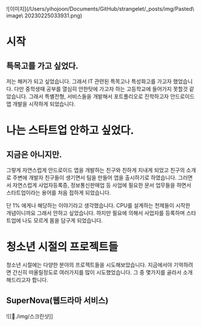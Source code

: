 ![이미지](/Users/yihojoon/Documents/GitHub/strangelet/_posts/img/Pasted\ image\ 20230225033931.png)

# 시작
## 특목고를 가고 싶었다.
저는 해커가 되고 싶었습니다. 그래서 IT 관련된 특목고나 특성화고를 가고자 했었습니다. 다만 중학생때 공부를 열심히 안한탓에 가고자 하는 고등학교에 들어가지 못할것 같았습니다. 그래서 특별전형, 서비스들을 개발해서 포트폴리오로 진학하고자 안드로이드 앱 개발을 시작하게 되었습니다.


# 나는 스타트업 안하고 싶었다.
## 지금은 아니지만.
그렇게 자연스럽게 안드로이드 앱을 개발하는 친구와 친하게 지내게 되었고 친구의 소개로 주변에 개발자 친구들이 생기면서 팀을 만들어 앱을 출시하기로 하였습니다. 그러면서 자연스럽게 사업자등록증, 정보통신판매업 등 사업에 필요한 문서 업무들을 하면서 스타트업이라는 용어를 처음 접하게 되었습니다.

단 1% 에게나 해당하는 이야기라고 생각했습니다. CPU를 설계하는 천제들이 시작한 개념이니까요 그래서 안하고 싶었습니다. 하지만 필요에 의해서 사업자를 등록하며 스타트업에 나도 모르게 몸을 담구게 되었습니다.

# 청소년 시절의 프로젝트들
청소년 시절에는 다양한 분야의 프로젝트들을 시도해보았습니다. 지금에서야 기억하려면 간신히 떠올릴정도로 여러가지를 많이 시도했었습니다. 그 중 몇가지를 골라서 소개 해드리고자 합니다.

## SuperNova(웹드라마 서비스)
![[./img/스크린샷]]